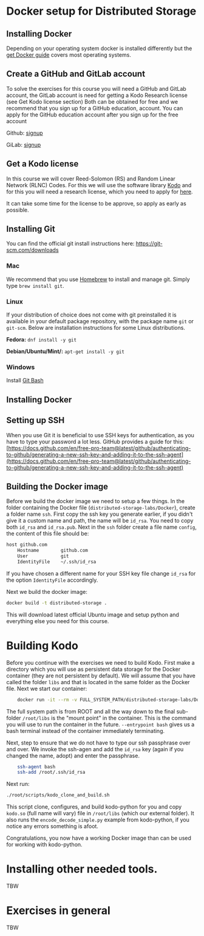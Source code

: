 # Docker setup for Distributed Storage 

## Installing Docker 

Depending on your operating system docker is installed differently but the [get Docker guide](https://docs.docker.com/get-docker/) covers most operating systems. 

## Create a GitHub and GitLab account

To solve the exercises for this course you will need a GitHub and GitLab account, the GitLab account is need for getting a Kodo Research license (see Get Kodo license section) 
Both can be obtained for free and we recommend that you sign up for a GitHub education, account.
You can apply for the GitHub education account after you sign up for the free account

Github: [signup](https://github.com/join?ref_cta=Sign+up&ref_loc=header+logged+out&ref_page=%2F&source=header-home)

GiLab: [signup](https://gitlab.com/users/sign_in#register-pane)


## Get a Kodo license

In this course we will cover Reed-Solomon (RS) and Random Linear Network (RLNC) Codes.
For this we will use the software library [Kodo](https://www.steinwurf.com/products/kodo.html) and for this you will need a research license, which you need to apply for [here](https://www.steinwurf.com/license.html).

It can take some time for the license to be approve, so apply as early as possible. 

## Installing Git

You can find the official git install instructions here: https://git-scm.com/downloads

### Mac 

We recommend that you use [Homebrew](https://brew.sh/) to install and manage git. 
Simply type `brew install git`.

### Linux

If your distribution of choice does not come with git preinstalled it is available in your default package repository, with the package name `git` or `git-scm`.
Below are installation instructions for some Linux distributions. 

__Fedora:__ `dnf install -y git`

__Debian/Ubuntu/Mint/:__ `apt-get install -y git`


### Windows 

Install [Git Bash](https://git-scm.com/download/win)

## Installing Docker 

## Setting up SSH 

When you use Git it is beneficial to use SSH keys for authentication, as you have to type your password a lot less.
GitHub provides a guide for this: [https://docs.github.com/en/free-pro-team@latest/github/authenticating-to-github/generating-a-new-ssh-key-and-adding-it-to-the-ssh-agent](https://docs.github.com/en/free-pro-team@latest/github/authenticating-to-github/generating-a-new-ssh-key-and-adding-it-to-the-ssh-agent)

## Building the Docker image 

Before we build the docker image we need to setup a few things. 
In the folder containing the Docker file (`distributed-storage-labs/Docker`), create a folder name `ssh`.
First copy the ssh key you generate earlier, if you didn't give it a custom name and path, the name will be `id_rsa`. 
You need to copy both `id_rsa` and `id_rsa.pub`. 
Next in the `ssh` folder create a file name `config`, the content of this file should be: 

```bash
host github.com
    Hostname        github.com
    User            git
    IdentityFile    ~/.ssh/id_rsa
```

If you have chosen a different name for your SSH key file change `id_rsa` for the option `IdentityFile` accordingly. 

Next we build the docker image: 

```bash
docker build -t distributed-storage .
```

This will download latest official Ubuntu image and setup python and everything else you need for this course.


# Building Kodo 

Before you continue with the exercises we need to build Kodo. 
First make a directory which you will use as persistent data storage for the Docker container (they are not persistent by default).
We will assume that you have called the folder `libs` and that is located in the same folder as the Docker file. 
Next we start our container: 

```bash 
    docker run -it --rm -v FULL_SYSTEM_PATH/distributed-storage-labs/Docker/libs/:/root/libs --entrypoint bash dist-kodo:latest
```

The full system path is from ROOT and all the way down to the final sub-folder `/root/libs` is the "mount point" in the container.
This is the command you will use to run the container in the future. 
`--entrypoint bash` gives us a bash terminal instead of the container immediately terminating.

Next, step to ensure that we do not have to type our ssh passphrase over and over. 
We invoke the ssh-agen and add the `id_rsa` key (again if you changed the name, adopt) and enter the passphrase. 

```Bash
    ssh-agent bash
    ssh-add /root/.ssh/id_rsa
```

Next run:

```bash
./root/scripts/kodo_clone_and_build.sh
```

This script clone, configures, and build kodo-python for you and copy `kodo.so` (full name will vary) file in `/root/libs` (which our external folder).
It also runs the `encode_decode_simple.py` example from kodo-python, if you notice any errors something is afoot. 

Congratulations, you now have a working Docker image than can be used for working with kodo-python. 

# Installing other needed tools. 

TBW 

# Exercises in general

TBW 

